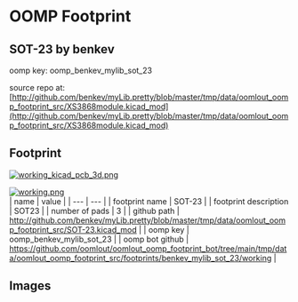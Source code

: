 # OOMP Footprint  
## SOT-23  by benkev  
  
oomp key: oomp_benkev_mylib_sot_23  
  
source repo at: [http://github.com/benkev/myLib.pretty/blob/master/tmp/data/oomlout_oomp_footprint_src/XS3868module.kicad_mod](http://github.com/benkev/myLib.pretty/blob/master/tmp/data/oomlout_oomp_footprint_src/XS3868module.kicad_mod)  
## Footprint  
  
[![working_kicad_pcb_3d.png](working_kicad_pcb_3d_600.png)](working_kicad_pcb_3d.png)  
  
[![working.png](working_600.png)](working.png)  
| name | value | 
| --- | --- | 
| footprint name | SOT-23 | 
| footprint description | SOT23 | 
| number of pads | 3 | 
| github path | http://github.com/benkev/myLib.pretty/blob/master/tmp/data/oomlout_oomp_footprint_src/SOT-23.kicad_mod | 
| oomp key | oomp_benkev_mylib_sot_23 | 
| oomp bot github | https://github.com/oomlout/oomlout_oomp_footprint_bot/tree/main/tmp/data/oomlout_oomp_footprint_src/footprints/benkev_mylib_sot_23/working | 
## Images  
